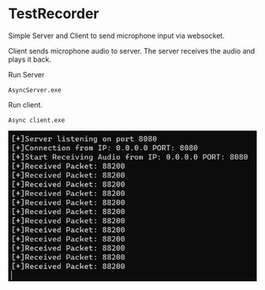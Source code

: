 # TestRecorder

Simple Server and Client to send microphone input via websocket.

Client sends microphone audio to server.
The server receives the audio and plays it back.

Run Server
```
AsyncServer.exe
```
Run client.

```
Async client.exe
```

![](https://raw.githubusercontent.com/nathe97/MicSocket/master/info.png?raw=true)
